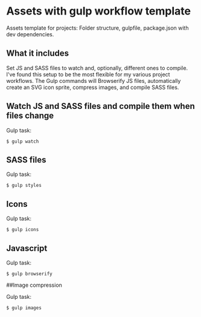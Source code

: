 # Assets with gulp workflow template
Assets template for projects: Folder structure, gulpfile, package.json with dev dependencies.

## What it includes
Set JS and SASS files to watch and, optionally, different ones to compile. I've found this setup to be the most flexible for my various project workflows. The Gulp commands will Browserify JS files, automatically create an SVG icon sprite, compress images, and compile SASS files.

## Watch JS and SASS files and compile them when files change
Gulp task:

  `$ gulp watch`

## SASS files
Gulp task:

  `$ gulp styles`

## Icons 
Gulp task:

  `$ gulp icons`

## Javascript
Gulp task:

  `$ gulp browserify`

##Image compression

Gulp task:

  `$ gulp images`

